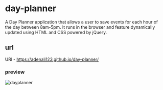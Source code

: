 # day-planner

A Day Planner application that allows a user to save events for each hour of the  day between 8am-5pm. It runs in the browser and feature dynamically updated using HTML and CSS powered by jQuery.

## url

URl - https://adenali123.github.io/day-planner/


### preview

![dayplanner](/day-planner/assets/images/Screenshot%202022-05-26%20at%2016.28.48.png)